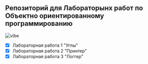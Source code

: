 ## Репозиторий для Лабораторынх работ по Объектно ориентированному программированию

![vibe](https://i.pinimg.com/1200x/92/92/99/929299542198c850581566be51e72ec1.jpg)


 - [x] Лабораторная работа 1 "Углы"
 - [x] Лабораторная работа 2 "Принтер"
 - [x] Лабораторная работа 3 "Логгер"
